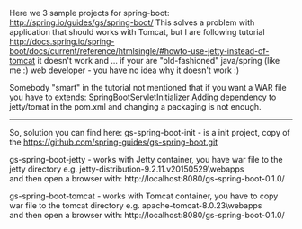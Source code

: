 Here we 3 sample projects for spring-boot: http://spring.io/guides/gs/spring-boot/
This solves a problem with application that should works with Tomcat, but I are following tutorial 
http://docs.spring.io/spring-boot/docs/current/reference/htmlsingle/#howto-use-jetty-instead-of-tomcat
it doesn't work and ... if your are "old-fashioned" java/spring (like me :) web developer - you have no idea why it doesn't work :)

Somebody "smart" in the tutorial not mentioned that if you want a WAR file you have to extends: SpringBootServletInitializer
Adding dependency to jetty/tomat in the pom.xml and changing a packaging is not enough.

---------------------------------------------------------------
So, solution you can find here:
gs-spring-boot-init - is a init project, copy of the https://github.com/spring-guides/gs-spring-boot.git

gs-spring-boot-jetty - works with Jetty container, you have war file to the jetty directory e.g. jetty-distribution-9.2.11.v20150529\webapps\
and then open a browser with: http://localhost:8080/gs-spring-boot-0.1.0/

gs-spring-boot-tomcat - works with Tomcat container, you have to copy war file to the tomcat directory e.g.  apache-tomcat-8.0.23\webapps\
and then open a browser with: http://localhost:8080/gs-spring-boot-0.1.0/
